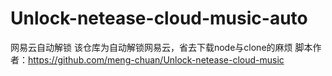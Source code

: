 # Unlock-netease-cloud-music-auto
网易云自动解锁
该仓库为自动解锁网易云，省去下载node与clone的麻烦
脚本作者：https://github.com/meng-chuan/Unlock-netease-cloud-music
